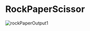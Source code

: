 # RockPaperScissor
![rockPaperOutput1](https://github.com/jubo445/RockPaperScissor/assets/63640474/ea7b806f-e609-404b-9656-dc758cea9184)
